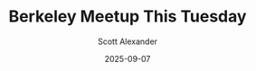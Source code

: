 ---
layout: podcast
title: "Berkeley Meetup This Tuesday"
author: Scott Alexander
description: https://www.astralcodexten.com/p/berkeley-meetup-this-tuesday
date: 2025-09-07
length: 222448
duration: 55
guid: berkeley-meetup-this-tuesday
---